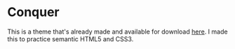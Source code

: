 # Conquer

This is a theme that's already made and available for download [here](http://www.free-css.com/free-css-templates/page196/conquer). I made this to practice semantic HTML5 and CSS3.

